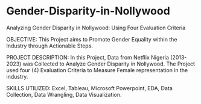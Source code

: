 # Gender-Disparity-in-Nollywood
Analyzing Gender Disparity in Nollywood: Using Four Evaluation Criteria

OBJECTIVE: This Project aims to Promote Gender Equality within the Industry through Actionable Steps.

PROJECT DESCRIPTION: In this Project, Data from Netflix Nigeria (2013-2023) was Collected to Analyze Gender Disparity in Nollywood. The Project used four (4) Evaluation Criteria to Measure Female representation in the industry.

SKILLS UTILIZED: Excel, Tableau, Microsoft Powerpoint, EDA, Data Collection, Data Wrangling, Data Visualization.

